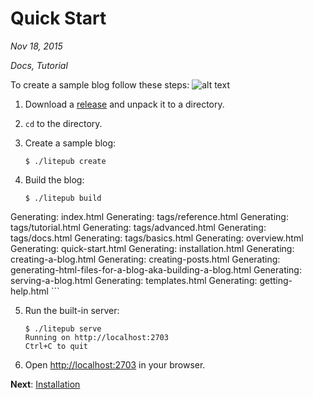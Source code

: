 # Quick Start

*Nov 18, 2015*

*Docs, Tutorial*

To create a sample blog follow these steps:
![alt text](/img/img1.jpg "Title")

1. Download a [release](https://github.com/mirovarga/litepub/releases) and
unpack it to a directory.

2. `cd` to the directory.

3. Create a sample blog:

  	```
  	$ ./litepub create
  	```

4. Build the blog:

	```
	$ ./litepub build
  Generating: index.html
  Generating: tags/reference.html
  Generating: tags/tutorial.html
  Generating: tags/advanced.html
  Generating: tags/docs.html
  Generating: tags/basics.html
  Generating: overview.html
  Generating: quick-start.html
  Generating: installation.html
  Generating: creating-a-blog.html
  Generating: creating-posts.html
  Generating: generating-html-files-for-a-blog-aka-building-a-blog.html
  Generating: serving-a-blog.html
  Generating: templates.html
  Generating: getting-help.html
	```

5. Run the built-in server:

	```
	$ ./litepub serve
	Running on http://localhost:2703
	Ctrl+C to quit
	```

6. Open [http://localhost:2703](http://localhost:2703) in your browser.

**Next**: [Installation](/installation.html)
